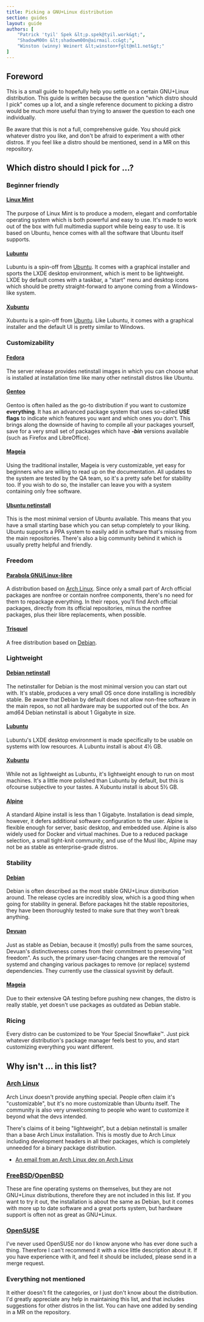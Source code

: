 ```yaml
---
title: Picking a GNU+Linux distribution
section: guides
layout: guide
authors: [
	"Patrick 'tyil' Spek &lt;p.spek@tyil.work&gt;",
	"ShadowM00n &lt;shadowm00n@airmail.cc&gt;",
	"Winston (winny) Weinert &lt;winston+fglt@ml1.net&gt;"
]
---
```


## Foreword
This is a small guide to hopefully help you settle on a certain GNU+Linux
distribution. This guide is written because the question "which distro should I
pick" comes up a lot, and a single reference document to picking a distro would
be much more useful than trying to answer the question to each one
individually.

Be aware that this is not a full, comprehensive guide. You should pick whatever
distro you like, and don't be afraid to experiment a with other distros. If you
feel like a distro should be mentioned, send in a MR on this repository.

## Which distro should I pick for …?
### Beginner friendly
#### [Linux Mint][mint]
The purpose of Linux Mint is to produce a modern, elegant and comfortable
operating system which is both powerful and easy to use. It's made to work out
of the box with full multimedia support while being easy to use. It is based on
Ubuntu, hence comes with all the software that Ubuntu itself supports.

#### [Lubuntu][lubuntu]
Lubuntu is a spin-off from [Ubuntu][ubuntu]. It comes with a graphical
installer and sports the LXDE desktop environment, which is ment to be
lightweight. LXDE by default comes with a taskbar, a "start" menu and desktop
icons which should be pretty straight-forward to anyone coming from a
Windows-like system.

#### [Xubuntu][xubuntu]
Xubuntu is a spin-off from [Ubuntu][ubuntu]. Like Lubuntu, it comes with
a graphical installer and the default UI is pretty similar to Windows.

### Customizability
#### [Fedora][fedora]
The server release provides netinstall images in which you can choose what is
installed at installation time like many other netinstall distros like Ubuntu.

#### [Gentoo][gentoo]
Gentoo is often hailed as the go-to distribution if you want to customize
**everything**. It has an advanced package system that uses so-called **USE
flags** to indicate which features you want and which ones you don't. This
brings along the downside of having to compile all your packages yourself, save
for a very small set of packages which have ***-bin*** versions available (such
as Firefox and LibreOffice).

#### [Mageia][mageia]
Using the traditional installer, Mageia is very customizable, yet easy for
beginners who are willing to read up on the documentation. All updates to the
system are tested by the QA team, so it's a pretty safe bet for stability too.
If you wish to do so, the installer can leave you with a system containing only
free software.

#### [Ubuntu netinstall][ubuntu]
This is the most minimal version of Ubuntu available. This means that you have
a small starting base which you can setup completely to your liking. Ubuntu
supports a PPA system to easily add in software that's missing from the main
repositories. There's also a big community behind it which is usually pretty
helpful and friendly.

### Freedom
#### [Parabola GNU/Linux-libre][parabola]
A distribution based on [Arch Linux][archlinux]. Since only a small part of
Arch official packages are nonfree or contain nonfree components, there's no
need for them to repackage everything. In their repos, you'll find Arch
official packages, directly from its official repositories, minus the nonfree
packages, plus their libre replacements, when possible.

#### [Trisquel][trisquel]
A free distribution based on [Debian][debian].

### Lightweight
#### [Debian netinstall][debian]
The netinstaller for Debian is the most minimal version you can start out with.
It's stable, produces a very small OS once done installing is incredibly
stable. Be aware that Debian by default does not allow non-free software in the
main repos, so not all hardware may be supported out of the box.  An amd64
Debian netinstall is about 1&nbsp;Gigabyte in size.

#### [Lubuntu][lubuntu]
Lubuntu's LXDE desktop environment is made specifically to be usable on systems
with low resources.  A Lubuntu install is about 4½&nbsp;GB.

#### [Xubuntu][xubuntu]
While not as lightweight as Lubuntu, it's lightweight enough to run on most
machines. It's a little more polished than Lubuntu by default, but this is
ofcourse subjective to your tastes.  A Xubuntu install is about 5½&nbsp;GB.

#### [Alpine][alpine]
A standard Alpine install is less than 1 Gigabyte.  Installation is dead
simple, however, it defers additional software configuration to the user.
Alpine is flexible enough for server, basic desktop, and embedded use.  Alpine
is also widely used for Docker and virtual machines.  Due to a reduced package
selection, a small tight-knit community, and use of the Musl libc, Alpine may
not be as stable as enterprise-grade distros.

### Stability
#### [Debian][debian]
Debian is often described as the most stable GNU+Linux distribution around.
The release cycles are incredibly slow, which is a good thing when going for
stability in general. Before packages hit the stable repositories, they have
been thoroughly tested to make sure that they won't break anything.

#### [Devuan][devuan]
Just as stable as Debian, because it (mostly) pulls from the same sources,
Devuan's distinctiveness comes from their commitment to preserving "init
freedom". As such, the primary user-facing changes are the removal of systemd
and changing various packages to remove (or replace) systemd dependencies. They
currently use the classical sysvinit by default.

#### [Mageia][mageia]
Due to their extensive QA testing before pushing new changes, the distro is
really stable, yet doesn't use packages as outdated as Debian stable.

### Ricing
Every distro can be customized to be Your Special Snowflake™. Just pick
whatever distribution's package manager feels best to you, and start
customizing everything you want different.

## Why isn't … in this list?
### [Arch Linux][archlinux]
Arch Linux doesn't provide anything special. People often claim it's
"customizable", but it's no more customizable than Ubuntu itself. The community
is also very unwelcoming to people who want to customize it beyond what the
devs intended.

There's claims of it being "lightweight", but a debian netinstall is smaller
than a base Arch Linux installation. This is mostly due to Arch Linux including
development headers in all their packages, which is completely unneeded for a
binary package distribution.

- [An email from an Arch Linux dev on Arch Linux](https://lists.archlinux.org/pipermail/arch-general/2015-July/039443.html)

### [FreeBSD][freebsd]/[OpenBSD][openbsd]
These are fine operating systems on themselves, but they are not GNU+Linux
distributions, therefore they are not included in this list. If you want to try
it out, the installation is about the same as Debian, but it comes with more up
to date software and a great ports system, but hardware support is often not as
great as GNU+Linux.

### [OpenSUSE][opensuse]
I've never used OpenSUSE nor do I know anyone who has ever done such a thing.
Therefore I can't recommend it with a nice little description about it. If you
have experience with it, and feel it should be included, please send in a merge
request.

### Everything not mentioned
It either doesn't fit the categories, or I just don't know about the
distribution. I'd greatly appreciate any help in maintaining this list, and
that includes suggestions for other distros in the list. You can have one
added by sending in a MR on the repository.

[alpine]: https://alpinelinux.org/
[archlinux]: https://www.archlinux.org/
[debian]: https://www.debian.org/
[devuan]: https://www.devuan.org/
[fedora]: https://getfedora.org/
[freebsd]: https://www.freebsd.org/
[gentoo]: https://www.gentoo.org/
[lubuntu]: https://lubuntu.me/
[mageia]: https://www.mageia.org/en/
[mint]: https://www.linuxmint.com/
[openbsd]: https://www.openbsd.org/
[opensuse]: https://www.opensuse.org/
[parabola]: https://www.parabola.nu/
[trisquel]: https://trisquel.info/
[ubuntu]: https://ubuntu.com/
[xubuntu]: https://xubuntu.org/

